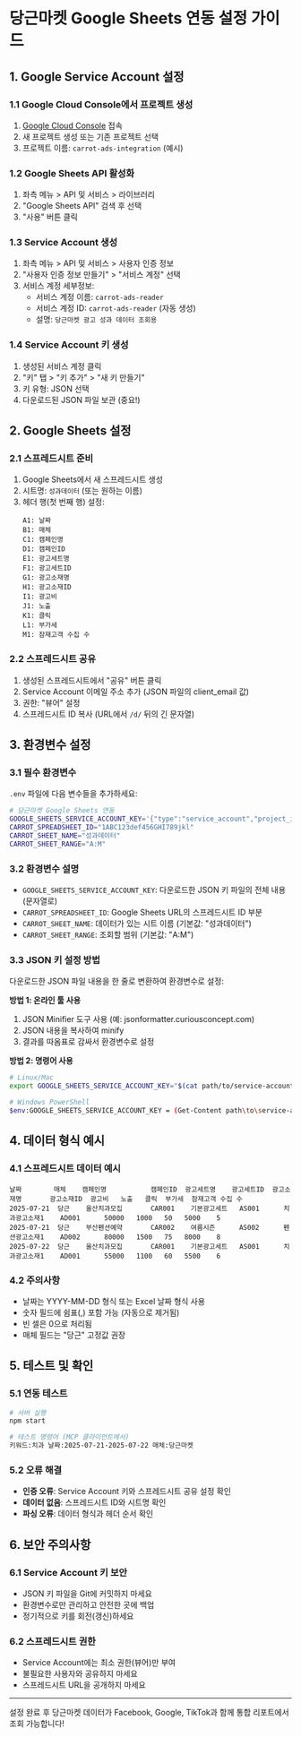 # 당근마켓 Google Sheets 연동 설정 가이드

## 1. Google Service Account 설정

### 1.1 Google Cloud Console에서 프로젝트 생성
1. [Google Cloud Console](https://console.cloud.google.com/) 접속
2. 새 프로젝트 생성 또는 기존 프로젝트 선택
3. 프로젝트 이름: `carrot-ads-integration` (예시)

### 1.2 Google Sheets API 활성화
1. 좌측 메뉴 > API 및 서비스 > 라이브러리
2. "Google Sheets API" 검색 후 선택
3. "사용" 버튼 클릭

### 1.3 Service Account 생성
1. 좌측 메뉴 > API 및 서비스 > 사용자 인증 정보
2. "사용자 인증 정보 만들기" > "서비스 계정" 선택
3. 서비스 계정 세부정보:
   - 서비스 계정 이름: `carrot-ads-reader`
   - 서비스 계정 ID: `carrot-ads-reader` (자동 생성)
   - 설명: `당근마켓 광고 성과 데이터 조회용`

### 1.4 Service Account 키 생성
1. 생성된 서비스 계정 클릭
2. "키" 탭 > "키 추가" > "새 키 만들기"
3. 키 유형: JSON 선택
4. 다운로드된 JSON 파일 보관 (중요!)

## 2. Google Sheets 설정

### 2.1 스프레드시트 준비
1. Google Sheets에서 새 스프레드시트 생성
2. 시트명: `성과데이터` (또는 원하는 이름)
3. 헤더 행(첫 번째 행) 설정:
   ```
   A1: 날짜
   B1: 매체  
   C1: 캠페인명
   D1: 캠페인ID
   E1: 광고세트명
   F1: 광고세트ID
   G1: 광고소재명
   H1: 광고소재ID
   I1: 광고비
   J1: 노출
   K1: 클릭
   L1: 부가세
   M1: 잠재고객 수집 수
   ```

### 2.2 스프레드시트 공유
1. 생성된 스프레드시트에서 "공유" 버튼 클릭
2. Service Account 이메일 주소 추가 (JSON 파일의 client_email 값)
3. 권한: "뷰어" 설정
4. 스프레드시트 ID 복사 (URL에서 `/d/` 뒤의 긴 문자열)

## 3. 환경변수 설정

### 3.1 필수 환경변수
`.env` 파일에 다음 변수들을 추가하세요:

```bash
# 당근마켓 Google Sheets 연동
GOOGLE_SHEETS_SERVICE_ACCOUNT_KEY='{"type":"service_account","project_id":"your-project-id",...}'
CARROT_SPREADSHEET_ID="1ABC123def456GHI789jkl"
CARROT_SHEET_NAME="성과데이터"
CARROT_SHEET_RANGE="A:M"
```

### 3.2 환경변수 설명
- `GOOGLE_SHEETS_SERVICE_ACCOUNT_KEY`: 다운로드한 JSON 키 파일의 전체 내용 (문자열로)
- `CARROT_SPREADSHEET_ID`: Google Sheets URL의 스프레드시트 ID 부분
- `CARROT_SHEET_NAME`: 데이터가 있는 시트 이름 (기본값: "성과데이터")
- `CARROT_SHEET_RANGE`: 조회할 범위 (기본값: "A:M")

### 3.3 JSON 키 설정 방법
다운로드한 JSON 파일 내용을 한 줄로 변환하여 환경변수로 설정:

**방법 1: 온라인 툴 사용**
1. JSON Minifier 도구 사용 (예: jsonformatter.curiousconcept.com)
2. JSON 내용을 복사하여 minify
3. 결과를 따옴표로 감싸서 환경변수로 설정

**방법 2: 명령어 사용**
```bash
# Linux/Mac
export GOOGLE_SHEETS_SERVICE_ACCOUNT_KEY="$(cat path/to/service-account-key.json | tr -d '\n')"

# Windows PowerShell  
$env:GOOGLE_SHEETS_SERVICE_ACCOUNT_KEY = (Get-Content path\to\service-account-key.json -Raw) -replace '\s',''
```

## 4. 데이터 형식 예시

### 4.1 스프레드시트 데이터 예시
```
날짜        매체    캠페인명           캠페인ID  광고세트명    광고세트ID  광고소재명       광고소재ID  광고비   노출   클릭  부가세  잠재고객 수집 수
2025-07-21  당근    울산치과모집       CAR001    기본광고세트   AS001      치과광고소재1    AD001      50000   1000   50   5000    5
2025-07-21  당근    부산펜션예약       CAR002    여름시즌      AS002      펜션광고소재1    AD002      80000   1500   75   8000    8
2025-07-22  당근    울산치과모집       CAR001    기본광고세트   AS001      치과광고소재1    AD001      55000   1100   60   5500    6
```

### 4.2 주의사항
- 날짜는 YYYY-MM-DD 형식 또는 Excel 날짜 형식 사용
- 숫자 필드에 쉼표(,) 포함 가능 (자동으로 제거됨)
- 빈 셀은 0으로 처리됨
- 매체 필드는 "당근" 고정값 권장

## 5. 테스트 및 확인

### 5.1 연동 테스트
```bash
# 서버 실행
npm start

# 테스트 명령어 (MCP 클라이언트에서)
키워드:치과 날짜:2025-07-21-2025-07-22 매체:당근마켓
```

### 5.2 오류 해결
- **인증 오류**: Service Account 키와 스프레드시트 공유 설정 확인
- **데이터 없음**: 스프레드시트 ID와 시트명 확인
- **파싱 오류**: 데이터 형식과 헤더 순서 확인

## 6. 보안 주의사항

### 6.1 Service Account 키 보안
- JSON 키 파일을 Git에 커밋하지 마세요
- 환경변수로만 관리하고 안전한 곳에 백업
- 정기적으로 키를 회전(갱신)하세요

### 6.2 스프레드시트 권한
- Service Account에는 최소 권한(뷰어)만 부여
- 불필요한 사용자와 공유하지 마세요
- 스프레드시트 URL을 공개하지 마세요

---

설정 완료 후 당근마켓 데이터가 Facebook, Google, TikTok과 함께 통합 리포트에서 조회 가능합니다!